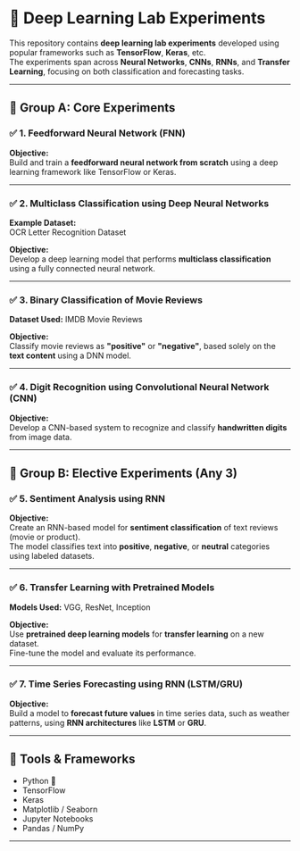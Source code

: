 # 🧠 Deep Learning Lab Experiments

This repository contains **deep learning lab experiments** developed using popular frameworks such as **TensorFlow**, **Keras**, etc.  
The experiments span across **Neural Networks**, **CNNs**, **RNNs**, and **Transfer Learning**, focusing on both classification and forecasting tasks.

---

## 📘 Group A: Core Experiments

### ✅ **1. Feedforward Neural Network (FNN)**
**Objective:**  
Build and train a **feedforward neural network from scratch** using a deep learning framework like TensorFlow or Keras.

---

### ✅ **2. Multiclass Classification using Deep Neural Networks**
**Example Dataset:**  
OCR Letter Recognition Dataset

**Objective:**  
Develop a deep learning model that performs **multiclass classification** using a fully connected neural network.

---

### ✅ **3. Binary Classification of Movie Reviews**
**Dataset Used:** IMDB Movie Reviews

**Objective:**  
Classify movie reviews as **"positive"** or **"negative"**, based solely on the **text content** using a DNN model.

---

### ✅ **4. Digit Recognition using Convolutional Neural Network (CNN)**
**Objective:**  
Develop a CNN-based system to recognize and classify **handwritten digits** from image data.

---

## 📘 Group B: Elective Experiments (Any 3)

### ✅ **5. Sentiment Analysis using RNN**
**Objective:**  
Create an RNN-based model for **sentiment classification** of text reviews (movie or product).  
The model classifies text into **positive**, **negative**, or **neutral** categories using labeled datasets.

---

### ✅ **6. Transfer Learning with Pretrained Models**
**Models Used:** VGG, ResNet, Inception

**Objective:**  
Use **pretrained deep learning models** for **transfer learning** on a new dataset.  
Fine-tune the model and evaluate its performance.

---

### ✅ **7. Time Series Forecasting using RNN (LSTM/GRU)**
**Objective:**  
Build a model to **forecast future values** in time series data, such as weather patterns, using **RNN architectures** like **LSTM** or **GRU**.

---

## 📂 Tools & Frameworks
- Python 🐍
- TensorFlow
- Keras
- Matplotlib / Seaborn
- Jupyter Notebooks
- Pandas / NumPy

---
